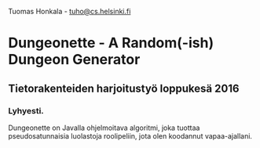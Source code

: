 Tuomas Honkala - tuho@cs.helsinki.fi

Dungeonette - A Random(-ish) Dungeon Generator
==============================================
Tietorakenteiden harjoitustyö loppukesä 2016
--------------------------------------------


### Lyhyesti.

Dungeonette on Javalla ohjelmoitava algoritmi, joka tuottaa pseudosatunnaisia luolastoja roolipeliin, jota olen koodannut vapaa-ajallani.
